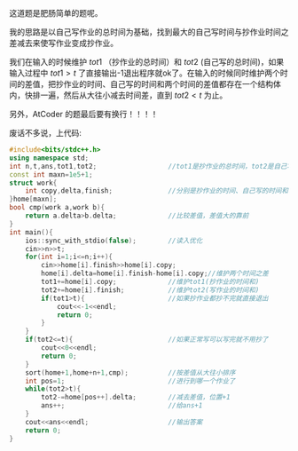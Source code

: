 这道题是肥肠简单的题呢。

我的思路是以自己写作业的总时间为基础，找到最大的自己写时间与抄作业时间之差减去来使写作业变成抄作业。

我们在输入的时候维护 $tot1$ （抄作业的总时间）和 $tot2$ (自己写的总时间)，如果输入过程中 $tot1>t$ 了直接输出-1退出程序就ok了。在输入的时候同时维护两个时间的差值，把抄作业的时间、自己写的时间和两个时间的差值都存在一个结构体内，快排一遍，然后从大往小减去时间差，直到 $tot2<t$ 为止。

另外，AtCoder 的题最后要有换行！！！！

废话不多说，上代码:



```cpp
#include<bits/stdc++.h>
using namespace std;
int n,t,ans,tot1,tot2;					//tot1是抄作业的总时间，tot2是自己写的总时间
const int maxn=1e5+1;
struct work{
	int copy,delta,finish;				//分别是抄作业的时间、自己写的时间和两个时间的差
}home[maxn];
bool cmp(work a,work b){
	return a.delta>b.delta;				//比较差值，差值大的靠前
}
int main(){
	ios::sync_with_stdio(false);		//读入优化
	cin>>n>>t;
	for(int i=1;i<=n;i++){
		cin>>home[i].finish>>home[i].copy;	
		home[i].delta=home[i].finish-home[i].copy;//维护两个时间之差
		tot1+=home[i].copy;				//维护tot1(抄作业的时间和)
		tot2+=home[i].finish;			//维护tot2(写作业的时间和)
		if(tot1>t){						//如果抄作业都抄不完就直接退出
			cout<<-1<<endl;
			return 0;
		}
	}
	if(tot2<=t){						//如果正常写可以写完就不用抄了
		cout<<0<<endl;
		return 0;
	}
	sort(home+1,home+n+1,cmp);			//按差值从大往小排序
	int pos=1;							//进行到哪一个作业了
	while(tot2>t){						
		tot2-=home[pos++].delta;		//减去差值，位置+1
		ans++;							//给ans+1
	}
	cout<<ans<<endl;					//输出答案
	return 0;
}
```


